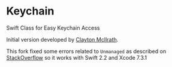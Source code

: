 # Keychain
Swift Class for Easy Keychain Access

Initial version developed by [Clayton McIlrath](https://gist.github.com/thinkclay/6552cffb7780176de62e).

This fork fixed some errors related to `Unmanaged` as described on [StackOverflow](http://stackoverflow.com/questions/24053618/swift-convert-nsmutabledata-to-nsstring)
so it works with Swift 2.2 and Xcode 7.3.1
